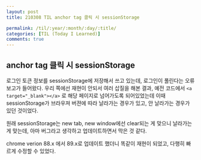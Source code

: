 ```yaml
---
layout: post
title: 210308 TIL anchor tag 클릭 시 sessionStorage

permalink: /til/:year/:month/:day/:title/
categories: [TIL (Today I Learned)]
comments: true
---
```


## anchor tag 클릭 시 sessionStorage

로그인 토큰 정보를 sessionStorage에 저장해서 쓰고 있는데, 로그인이 풀린다는 오류 보고가 들어왔다.
우리 쪽에선 재현이 안되서 여러 삽질을 해본 결과,
예전 코드에서 `<a target="_blank"></a>` 로 해당 페이지로 넘어가도록 되어있었는데 이때 sessionStorage가 브라우져 버젼에 따라 날라가는 경우가 있고, 안 날라가는 경우가 있던 것이었다. 

원래 sessionStorage는 new tab, new window에선 clear되는 게 맞으니 날라가는게 맞는데, 아마 버그라고 생각하고 업데이트하면서 막은 것 같다. 

chrome verion 88.x 에서 89.x로 업데이트 했더니 똑같이 재현이 되었고, 다행히 빠르게 수정할 수 있었다. 

